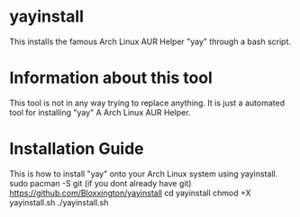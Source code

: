 # yayinstall
This installs the famous Arch Linux AUR Helper "yay" through a bash script.
# Information about this tool
This tool is not in any way trying to replace anything. It is just a automated tool for installing "yay" A Arch Linux AUR Helper.
# Installation Guide
This is how to install "yay" onto your Arch Linux system using yayinstall.
sudo pacman -S git (if you dont already have git)
https://github.com/Bloxxington/yayinstall 
cd yayinstall
chmod +X yayinstall.sh
./yayinstall.sh
